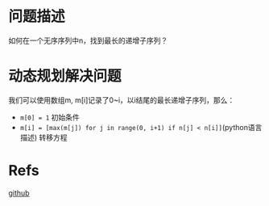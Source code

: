 # 问题描述
如何在一个无序序列中n，找到最长的递增子序列？

# 动态规划解决问题
我们可以使用数组m, m[i]记录了0~i，以i结尾的最长递增子序列，那么：

- `m[0] = 1` 初始条件
- `m[i] = [max(m[j]) for j in range(0, i+1) if n[j] < n[i]]`(python语言描述) 转移方程

# Refs
[github](https://github.com/labuladong/fucking-algorithm/blob/master/%E5%8A%A8%E6%80%81%E8%A7%84%E5%88%92%E7%B3%BB%E5%88%97/%E5%8A%A8%E6%80%81%E8%A7%84%E5%88%92%E8%AE%BE%E8%AE%A1%EF%BC%9A%E6%9C%80%E9%95%BF%E9%80%92%E5%A2%9E%E5%AD%90%E5%BA%8F%E5%88%97.md)